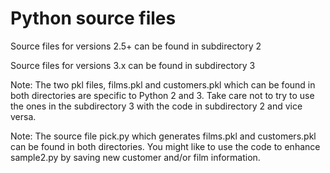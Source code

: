 # Python source files

Source files for versions 2.5+ can be found in subdirectory 2

Source files for versions 3.x can be found in subdirectory 3

Note: The two pkl files, films.pkl and customers.pkl which can be found in both directories are specific to Python 2 and 3. Take care not to try to use the ones in the subdirectory 3 with the code in subdirectory 2 and vice versa.

Note: The source file pick.py which generates films.pkl and customers.pkl can be found in both directories. You might like to use the code to enhance sample2.py by saving new customer and/or film information.
